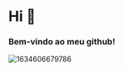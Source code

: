 # Hi 👋

### Bem-vindo ao meu github!

![1634606679786](https://user-images.githubusercontent.com/38757479/160216939-2777b0b9-767c-43f4-92f4-11d183ade07d.jpeg)


<!--
**laspbr/laspbr** is a ✨ _special_ ✨ repository because its `README.md` (this file) appears on your GitHub profile.

Here are some ideas to get you started:

- 🔭 I’m currently working on ...
- 🌱 I’m currently learning ...
- 👯 I’m looking to collaborate on ...
- 🤔 I’m looking for help with ...
- 💬 Ask me about ...
- 📫 How to reach me: ...
- 😄 Pronouns: ...
- ⚡ Fun fact: ...
-->
